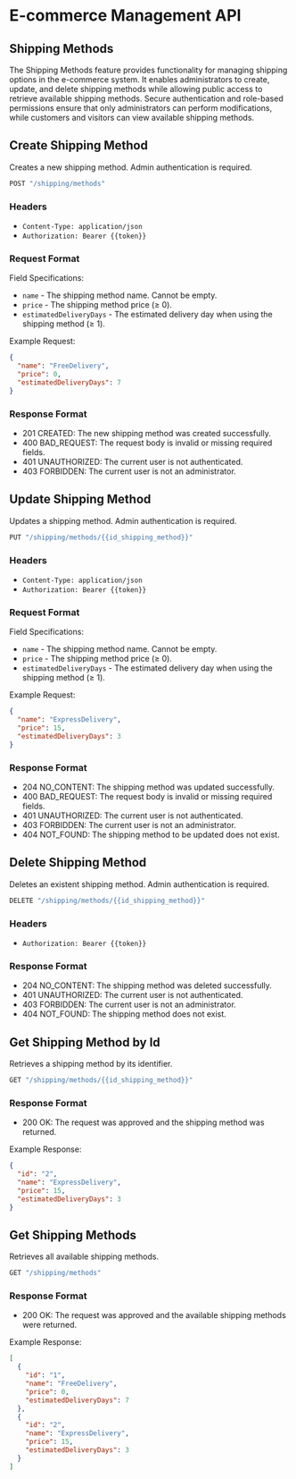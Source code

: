 # E-commerce Management API

## Shipping Methods

The Shipping Methods feature provides functionality for managing shipping options in the e-commerce system. It enables administrators to create, update, and delete shipping methods while allowing public access to retrieve available shipping methods. Secure authentication and role-based permissions ensure that only administrators can perform modifications, while customers and visitors can view available shipping methods.

## Create Shipping Method

Creates a new shipping method. Admin authentication is required.

```js
POST "/shipping/methods"
```

### Headers

- `Content-Type: application/json`
- `Authorization: Bearer {{token}}`

### Request Format

Field Specifications:

- `name` - The shipping method name. Cannot be empty.
- `price` - The shipping method price (≥ 0).
- `estimatedDeliveryDays` - The estimated delivery day when using the shipping method (≥ 1).

Example Request:

```json
{
  "name": "FreeDelivery",
  "price": 0,
  "estimatedDeliveryDays": 7
}
```

### Response Format

- 201 CREATED: The new shipping method was created successfully.
- 400 BAD_REQUEST: The request body is invalid or missing required fields.
- 401 UNAUTHORIZED: The current user is not authenticated.
- 403 FORBIDDEN: The current user is not an administrator.

## Update Shipping Method

Updates a shipping method. Admin authentication is required.

```js
PUT "/shipping/methods/{{id_shipping_method}}"
```

### Headers

- `Content-Type: application/json`
- `Authorization: Bearer {{token}}`

### Request Format

Field Specifications:

- `name` - The shipping method name. Cannot be empty.
- `price` - The shipping method price (≥ 0).
- `estimatedDeliveryDays` - The estimated delivery day when using the shipping method (≥ 1).

Example Request:

```json
{
  "name": "ExpressDelivery",
  "price": 15,
  "estimatedDeliveryDays": 3
}
```

### Response Format

- 204 NO_CONTENT: The shipping method was updated successfully.
- 400 BAD_REQUEST: The request body is invalid or missing required fields.
- 401 UNAUTHORIZED: The current user is not authenticated.
- 403 FORBIDDEN: The current user is not an administrator.
- 404 NOT_FOUND: The shipping method to be updated does not exist.

## Delete Shipping Method

Deletes an existent shipping method. Admin authentication is required.

```js
DELETE "/shipping/methods/{{id_shipping_method}}"
```

### Headers

- `Authorization: Bearer {{token}}`

### Response Format

- 204 NO_CONTENT: The shipping method was deleted successfully.
- 401 UNAUTHORIZED: The current user is not authenticated.
- 403 FORBIDDEN: The current user is not an administrator.
- 404 NOT_FOUND: The shipping method does not exist.

## Get Shipping Method by Id

Retrieves a shipping method by its identifier.

```js
GET "/shipping/methods/{{id_shipping_method}}"
```

### Response Format

- 200 OK: The request was approved and the shipping method was returned.

Example Response:

```json
{
  "id": "2",
  "name": "ExpressDelivery",
  "price": 15,
  "estimatedDeliveryDays": 3
}
```

## Get Shipping Methods

Retrieves all available shipping methods.

```js
GET "/shipping/methods"
```

### Response Format

- 200 OK: The request was approved and the available shipping methods were returned.

Example Response:

```json
[
  {
    "id": "1",
    "name": "FreeDelivery",
    "price": 0,
    "estimatedDeliveryDays": 7
  },
  {
    "id": "2",
    "name": "ExpressDelivery",
    "price": 15,
    "estimatedDeliveryDays": 3
  }
]
```
